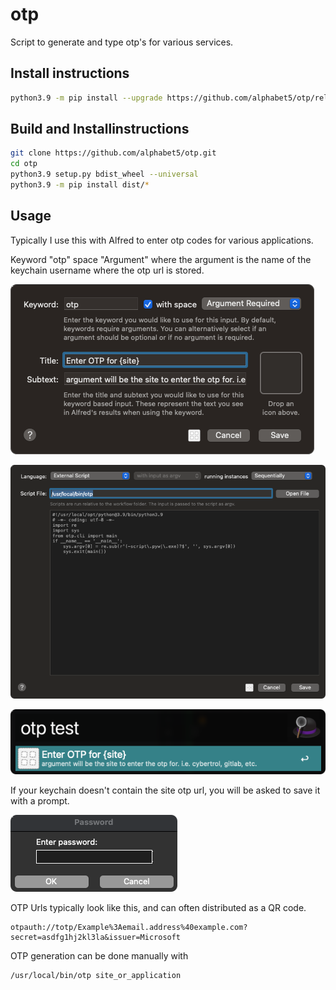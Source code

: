 # otp
 Script to generate and type otp's for various services.

## Install instructions

```bash
python3.9 -m pip install --upgrade https://github.com/alphabet5/otp/releases/download/0.0.1/otp-0.0.1-py2.py3-none-any.whl
```

## Build and Installinstructions

```bash
git clone https://github.com/alphabet5/otp.git
cd otp
python3.9 setup.py bdist_wheel --universal
python3.9 -m pip install dist/*
```

## Usage

Typically I use this with Alfred to enter otp codes for various applications. 

Keyword "otp" space "Argument" where the argument is the name of the keychain username where the otp url is stored.

![](.README_images/821e14d4.png)

![](.README_images/96e4784a.png)

![](.README_images/460bcf22.png)

If your keychain doesn't contain the site otp url, you will be asked to save it with a prompt.

![](.README_images/fdd83aa6.png)

OTP Urls typically look like this, and can often distributed as a QR code.

```text
otpauth://totp/Example%3Aemail.address%40example.com?secret=asdfg1hj2kl3la&issuer=Microsoft
```

OTP generation can be done manually with
```bash
/usr/local/bin/otp site_or_application
```

